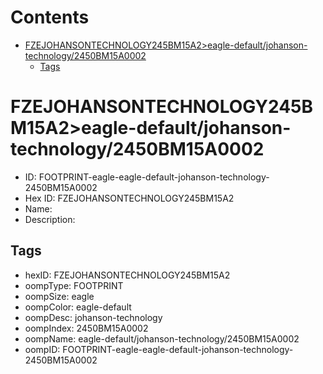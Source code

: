 



Contents
========

* [FZEJOHANSONTECHNOLOGY245BM15A2>eagle-default/johanson-technology/2450BM15A0002](#fzejohansontechnology245bm15a2eagle-defaultjohanson-technology2450bm15a0002)
	* [Tags](#tags)

# FZEJOHANSONTECHNOLOGY245BM15A2>eagle-default/johanson-technology/2450BM15A0002

- ID: FOOTPRINT-eagle-eagle-default-johanson-technology-2450BM15A0002
- Hex ID: FZEJOHANSONTECHNOLOGY245BM15A2
- Name: 
- Description: 

## Tags

- hexID: FZEJOHANSONTECHNOLOGY245BM15A2
- oompType: FOOTPRINT
- oompSize: eagle
- oompColor: eagle-default
- oompDesc: johanson-technology
- oompIndex: 2450BM15A0002
- oompName: eagle-default/johanson-technology/2450BM15A0002
- oompID: FOOTPRINT-eagle-eagle-default-johanson-technology-2450BM15A0002
